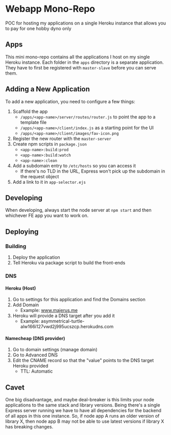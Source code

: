 # Webapp Mono-Repo

POC for hosting my applications on a single Heroku instance that allows you to pay for one hobby dyno only

## Apps

This mini mono-repo contains all the applications I host on my single Heroku instance. Each folder in the `apps` directory is a separate application. They have to first be registered with `master-slave` before you can serve them.


## Adding a New Application

To add a new application, you need to configure a few things:

1. Scaffold the app
    * `/apps/<app-name>/server/routes/router.js` to point the app to a template file
    * `/apps/<app-name>/client/index.js` as a starting point for the UI
    * `/apps/<app-name>/client/images/fav-icon.png`
1. Register the new router with the `master-server`
1. Create npm scripts in `package.json`
    * `<app-name>:build:prod`
    * `<app-name>:build:watch`
    * `<app-name>:clean`
1. Add a subdomain entry to `/etc/hosts` so you can access it
    * If there's no TLD in the URL, Express won't pick up the subdomain in the request object
1. Add a link to it in `app-selector.ejs`


## Developing

When developing, always start the node server at `npm start` and then whichever FE app you want to work on.


## Deploying

### Building
1. Deploy the application
1. Tell Heroku via package script to build the front-ends

### DNS
#### Heroku (Host)
1. Go to settings for this application and find the Domains section
1. Add Domain
    * Example: www.majerus.me
1. Heroku will provide a DNS target after you add it
    * Example: asymmetrical-turtle-alw166i127vwd2j995ucszcp.herokudns.com

#### Namecheap (DNS provider)
1. Go to domain settings (manage domain)
1. Go to Advanced DNS
1. Edit the CNAME record so that the "value" points to the DNS target Heroku provided
    * TTL: Automatic

## Cavet

One big disadvantage, and maybe deal-breaker is this limits your node applications to the same stack and library versions. Being there's a single Express server running we have to have all dependencies for the backend of all apps in this one instance. So, if node app A runs an older version of library X, then node app B may not be able to use latest versions if library X has breaking changes.
